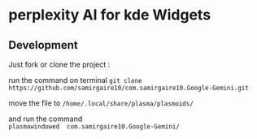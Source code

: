 # perplexity AI for kde Widgets 

## Development

Just fork or clone the project :


run the command on terminal 
`git clone https://github.com/samirgaire10/com.samirgaire10.Google-Gemini.git`

move the file to `/home/.local/share/plasma/plasmoids/`

and run the command  
`plasmawindowed  com.samirgaire10.Google-Gemini/`
